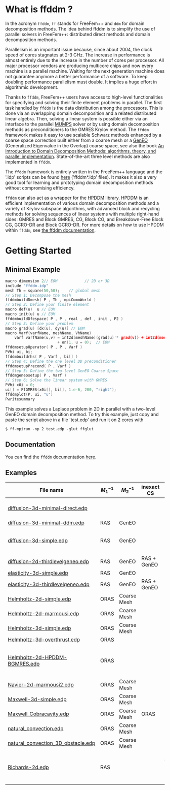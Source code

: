 # What is ffddm ?

In the acronym `ffddm`, `ff` stands for  FreeFem++ and `ddm` for domain decomposition methods. The idea behind ffddm is to simplify the use of parallel solvers in FreeFem++: distributed direct methods and domain decomposition methods.  

Parallelism is an important issue because, since about 2004, the clock speed of cores stagnates at 2-3 GHz. The increase in performance is almost entirely due to the increase in the number of cores per processor. All major processor vendors are producing multicore chips and now every machine is a parallel machine. Waiting for the next generation machine does not guarantee anymore a better performance of a software. To keep doubling performance parallelism must double. It implies a huge effort in algorithmic development. 

Thanks to `ffddm`, FreeFem++ users have access to high-level functionalities for specifying and solving their finite element problems in parallel. The first task handled by `ffddm` is the data distribution among the processors. This is done via an overlapping domain decomposition and a related distributed linear algebra. Then, solving a linear system is possible either via an interface to the parallel [MUMPS](http://mumps.enseeiht.fr/) solver or by using domain decomposition methods as preconditioners to the GMRES Krylov method. The `ffddm` framework makes it easy to use scalable Schwarz methods enhanced by a coarse space correction built either from a coarse mesh or a [GenEO](https://link.springer.com/article/10.1007%2Fs00211-013-0576-y#page-1) (Generalized Eigenvalue in the Overlap) coarse space, see also the book [An Introduction to Domain Decomposition Methods: algorithms, theory, and parallel implementation](http://bookstore.siam.org/ot144/). State-of-the-art three level methods are also implemented in `ffddm`.  

The `ffddm` framework is entirely written in the FreeFem++ language and the '.idp' scripts can be found [here](https://github.com/FreeFem/FreeFem-sources/blob/develop/idp) ('ffddm*.idp' files). It makes it also a very good tool for learning and prototyping domain decomposition methods without compromising efficiency.

 `ffddm` can also act as a wrapper for the [HPDDM](https://github.com/hpddm/hpddm) library. HPDDM is an efficient implementation of various domain decomposition methods and a variety of Krylov subspace algorithms, with advanced block and recycling methods for solving sequences of linear systems with multiple right-hand sides: GMRES and Block GMRES, CG, Block CG, and Breakdown-Free Block CG, GCRO-DR and Block GCRO-DR. For more details on how to use HPDDM within `ffddm`, see [the ffddm documentation](https://doc.freefem.org/documentation/ffddm/documentation.html#ffddmdocumentationhpddmffddm).

# Getting Started

## Minimal Example

```cpp
macro dimension 2// EOM            // 2D or 3D
include "ffddm.idp"
mesh Th = square(50,50);    // global mesh
// Step 1: Decompose the mesh
ffddmbuildDmesh( P , Th , mpiCommWorld )
// Step 2: Define your finite element
macro def(u)  u // EOM
macro init(u) u // EOM
ffddmbuildDfespace( P , P , real , def , init , P2 )
// Step 3: Define your problem
macro grad(u) [dx(u), dy(u)] // EOM
macro Varf(varfName, meshName, VhName)
    varf varfName(u,v) = int2d(meshName)(grad(u)'* grad(v)) + int2d(meshName)(1*v)
                       + on(1, u = 0);  // EOM
ffddmsetupOperator( P , P , Varf )
PVhi ui, bi;
ffddmbuildrhs( P , Varf , bi[] )
// Step 4: Define the one level DD preconditioner
ffddmsetupPrecond( P , Varf )
// Step 5: Define the two-level GenEO Coarse Space
ffddmgeneosetup( P , Varf )
// Step 6: Solve the linear system with GMRES
PVhi x0i = 0;
ui[] = PfGMRES(x0i[], bi[], 1.e-6, 200, "right");
ffddmplot(P, ui, "u")
Pwritesummary
```

This example solves a Laplace problem in 2D in parallel with a two-level GenEO domain decomposition method. To try this example, just copy and paste the script above in a file 'test.edp' and run it on 2 cores with

```console
$ ff-mpirun -np 2 test.edp -glut ffglut
```

## Documentation

You can find the `ffddm` documentation [here](https://doc.freefem.org/documentation/ffddm/index.html).

## Examples

| File name                                                                                                                                       | $M^{-1}_1$ | $M^{-1}_2$  | inexact CS  | comments                                           |
| ----------------------------------------------------------------------------------------------------------------------------------------------- | ---------- | ----------- | ----------- | -------------------------------------------------- |
| [diffusion-3d-minimal-direct.edp](https://github.com/FreeFem/FreeFem-sources/blob/develop/examples/ffddm/diffusion-3d-minimal-direct.edp)       | &nbsp;     | &nbsp;      | &nbsp;      | direct solver <br> MUMPS                           |
| [diffusion-3d-minimal-ddm.edp](https://github.com/FreeFem/FreeFem-sources/blob/develop/examples/ffddm/diffusion-3d-minimal-ddm.edp)             | RAS        | GenEO       | &nbsp;      |                                                    |
| [diffusion-3d-simple.edp](https://github.com/FreeFem/FreeFem-sources/blob/develop/examples/ffddm/diffusion-3d-simple.edp)                       | RAS        | GenEO       | &nbsp;      | comparison with <br> direct solver                 |
| [diffusion-2d-thirdlevelgeneo.edp](https://github.com/FreeFem/FreeFem-sources/blob/develop/examples/ffddm/diffusion-2d-thirdlevelgeneo.edp)     | RAS        | GenEO       | RAS + GenEO | &nbsp;                                             |
| [elasticity-3d-simple.edp](https://github.com/FreeFem/FreeFem-sources/blob/develop/examples/ffddm/elasticity-3d-simple.edp)                     | RAS        | GenEO       | &nbsp;      | &nbsp;                                             |
| [elasticity-3d-thirdlevelgeneo.edp](https://github.com/FreeFem/FreeFem-sources/blob/develop/examples/ffddm/elasticity-3d-thirdlevelgeneo.edp)   | RAS        | GenEO       | RAS + GenEO | &nbsp;                                             |
| [Helmholtz-2d-simple.edp](https://github.com/FreeFem/FreeFem-sources/blob/develop/examples/ffddm/Helmholtz-2d-simple.edp)                       | ORAS       | Coarse Mesh | &nbsp;      | &nbsp;                                             |
| [Helmholtz-2d-marmousi.edp](https://github.com/FreeFem/FreeFem-sources/blob/develop/examples/ffddm/Helmholtz-2d-marmousi.edp)                   | ORAS       | Coarse Mesh | &nbsp;      | &nbsp;                                             |
| [Helmholtz-3d-simple.edp](https://github.com/FreeFem/FreeFem-sources/blob/develop/examples/ffddm/Helmholtz-3d-simple.edp)                       | ORAS       | Coarse Mesh | &nbsp;      |                                                    |
| [Helmholtz-3d-overthrust.edp](https://github.com/FreeFem/FreeFem-sources/blob/develop/examples/ffddm/Helmholtz-3d-overthrust.edp)               | ORAS       | &nbsp;      | &nbsp;      | &nbsp;                                             |
| [Helmholtz-2d-HPDDM-BGMRES.edp](https://github.com/FreeFem/FreeFem-sources/blob/develop/examples/ffddm/Helmholtz-2d-HPDDM-BGMRES.edp)           | ORAS       | &nbsp;      | &nbsp;      | multi-rhs <br> Block GMRES <br> with HPDDM         |
| [Navier-2d-marmousi2.edp](https://github.com/FreeFem/FreeFem-sources/blob/develop/examples/ffddm/Navier-2d-marmousi2.edp)                       | ORAS       | Coarse Mesh | &nbsp;      | &nbsp;                                             |
| [Maxwell-3d-simple.edp](https://github.com/FreeFem/FreeFem-sources/blob/develop/examples/ffddm/Maxwell-3d-simple.edp)                           | ORAS       | Coarse Mesh | &nbsp;      | &nbsp;                                             |
| [Maxwell_Cobracavity.edp](https://github.com/FreeFem/FreeFem-sources/blob/develop/examples/ffddm/Maxwell_Cobracavity.edp)                       | ORAS       | Coarse Mesh | ORAS        | &nbsp;                                             |
| [natural_convection.edp](https://github.com/FreeFem/FreeFem-sources/blob/develop/examples/ffddm/natural_convection.edp)                         | ORAS       | Coarse Mesh |             | nonlinear                                          |
| [natural_convection_3D_obstacle.edp](https://github.com/FreeFem/FreeFem-sources/blob/develop/examples/ffddm/natural_convection_3D_obstacle.edp) | ORAS       | Coarse Mesh | &nbsp;      | nonlinear                                          |
| [Richards-2d.edp](https://github.com/FreeFem/FreeFem-sources/blob/develop/examples/ffddm/Richards-2d.edp)                                       | RAS        | &nbsp;      | &nbsp;      | nonlinear <br> time dependent <br> mesh adaptation |

